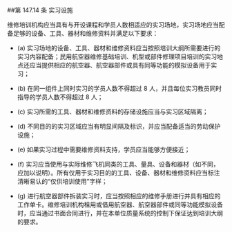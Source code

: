 ##第 147.14 条 实习设施 

维修培训机构应当具有与开设课程和学员人数相适应的实习场地，实习场地应当配备足够的设备、工具、器材和维修资料并满足以下要求：

- (a) 实习场地的设备、工具、器材和维修资料应当按照培训大纲所需要进行的实习内容配备；民用航空器维修基础培训、机型或部件修理项目培训的实习地点还应当提供相应的航空器、航空器部件或具有同等功能的模拟设备用于实习；

- (b)  在同一组件上同时实习的学员人数不得超过 8 人，并且每位实习教员同时指导的学员人数不得超过 8 人；

- (c) 实习所需的工具、器材和维修资料的存储设施应当与实习区域隔离；

- (d)  不同目的的实习区域应当有明显间隔及标识，并应当配备适当的劳动保护设施；

- (e)   如果实习过程中需要维修资料支持，学员应当能够方便接近；

- (f) 实习应当使用与实际维修飞机同类的工具、量具、设备和器材（如不同，应加以说明）。所有仅用于实习目的的工具、设备、器材和维修资料应当标注清晰易认的“仅供培训使用”字样；

- (g)  进行航空器部件拆装实习时，应当按照相应的维修手册进行并具有相应的工作单卡。维修培训机构租用或借用航空器、航空器部件或同等功能模拟设备时，应当通过书面合同进行，并在本单位质量系统的控制下保证达到培训大纲的要求。
